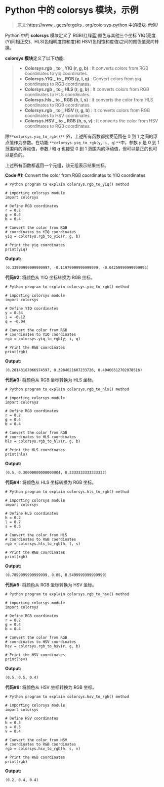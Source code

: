# Python 中的 colorsys 模块，示例

> 原文:[https://www . geesforgeks . org/colorsys-python 中的模块-示例/](https://www.geeksforgeeks.org/colorsys-module-in-python-with-examples/)

Python 中的 **colorsys** 模块定义了 RGB(红绿蓝)颜色与其他三个坐标 YIQ(亮度(Y)同相正交)、HLS(色相明度饱和度)和 HSV(色相饱和度值)之间的颜色值双向转换。

**colorsys 模块**定义了以下功能:

> *   **Colorsys.rgb _ to _ YIQ (r, g, b)** : It converts colors from RGB coordinates to yiq coordinates.
> *   **Colorsys.YIQ _ to _ RGB (y, I, q)** : Convert colors from yiq coordinates to RGB coordinates.
> *   **Colorsys.rgb _ to _ HLS (r, g, b)** : It converts colors from RGB coordinates to HLS coordinates.
> *   **Colorsys.hls _ to _ RGB (h, l, s)** : It converts the color from HLS coordinates to RGB coordinates.
> *   **Colorsys.rgb _ to _ HSV (r, g, b)** : It converts colors from RGB coordinates to HSV coordinates.
> *   **Colorsys.HSV _ to _ RGB (h, s, v)** : It converts the color from HSV coordinates to RGB coordinates.

除`**colorsys.yiq_to_rgb()**` 外，上述所有函数都接受范围在 0 到 1 之间的浮点值作为参数。在功能 `**colorsys.yiq_to_rgb(y, i, q)**`中，参数 *y* 是 0 到 1 范围内的浮动值，参数 *i* 和 *q* 也接受 0 到 1 范围内的浮动值，但可以是正的也可以是负的。

上述所有函数都返回一个元组，该元组表示结果坐标。

**Code #1:** Convert the color from RGB coordinates to YIQ coordinates.

```
# Python program to explain colorsys.rgb_to_yiq() method 

# importing colorsys module 
import colorsys

# Define RGB coordinates
r = 0.2
g = 0.4
b = 0.4

# Convert the color from RGB 
# coordinates to YIQ coordinates
yiq = colorsys.rgb_to_yiq(r, g, b)

# Print the yiq coordinates
print(yiq)
```

**Output:**

```
(0.33999999999999997, -0.11979999999999999, -0.04259999999999996)

```

**代码#2:** 将颜色从 YIQ 坐标转换为 RGB 坐标。

```
# Python program to explain colorsys.yiq_to_rgb() method 

# importing colorsys module 
import colorsys

# Define YIQ coordinates
y = 0.34
i = -0.12
q = -0.04

# Convert the color from RGB 
# coordinates to YIQ coordinates
rgb = colorsys.yiq_to_rgb(y, i, q)

# Print the RGB coordinates
print(rgb)
```

**Output:**

```
(0.20143187066974597, 0.3984021607233726, 0.40466512702078516)

```

**代码#3:** 将颜色从 RGB 坐标转换为 HLS 坐标。

```
# Python program to explain colorsys.rgb_to_hls() method 

# importing colorsys module 
import colorsys

# Define RGB coordinates
r = 0.2
g = 0.4
b = 0.4

# Convert the color from RGB 
# coordinates to HLS coordinates
hls = colorsys.rgb_to_hls(r, g, b)

# Print the HLS coordinates
print(hls)
```

**Output:**

```
(0.5, 0.30000000000000004, 0.3333333333333333)

```

**代码#4:** 将颜色从 HLS 坐标转换为 RGB 坐标。

```
# Python program to explain colorsys.hls_to_rgb() method 

# importing colorsys module 
import colorsys

# Define HLS coordinates
h = 0.2
l = 0.7
s = 0.5

# Convert the color from HLS 
# coordinates to RGB coordinates
rgb = colorsys.hls_to_rgb(h, l, s)

# Print the RGB coordinates
print(rgb)
```

**Output:**

```
(0.7899999999999999, 0.85, 0.5499999999999999)

```

**代码#5:** 将颜色从 RGB 坐标转换为 HSV 坐标。

```
# Python program to explain colorsys.rgb_to_hsv() method 

# importing colorsys module 
import colorsys

# Define RGB coordinates
r = 0.2
g = 0.4
b = 0.4

# Convert the color from RGB 
# coordinates to HSV coordinates
hsv = colorsys.rgb_to_hsv(r, g, b)

# Print the HSV coordinates
print(hsv)
```

**Output:**

```
(0.5, 0.5, 0.4)

```

**代码#6:** 将颜色从 HSV 坐标转换为 RGB 坐标。

```
# Python program to explain colorsys.hsv_to_rgb() method 

# importing colorsys module 
import colorsys

# Define HSV coordinates
h = 0.5
s = 0.5
v = 0.4

# Convert the color from HSV 
# coordinates to RGB coordinates
rgb = colorsys.hsv_to_rgb(h, s, v)

# Print the RGB coordinates
print(rgb)
```

**Output:**

```
(0.2, 0.4, 0.4)

```